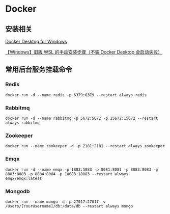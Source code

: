 # Docker 

## 安装相关
[Docker Desktop for Windows](https://hub.docker.com/editions/community/docker-ce-desktop-windows)

[【Windows】旧版 WSL 的手动安装步骤（不装 Docker Desktop 会启动失败）](https://docs.microsoft.com/zh-cn/windows/wsl/install-manual#step-4---download-the-linux-kernel-update-package)

## 常用后台服务挂载命令

### Redis

``` shell
docker run -d --name redis -p 6379:6379 --restart always redis
```

### Rabbitmq

``` shell
docker run -d --name rabbitmq -p 5672:5672 -p 15672:15672 --restart always rabbitmq
```

### Zookeeper

``` shell
docker run --name zookeeper -d -p 2181:2181 --restart always zookeeper
```

### Emqx

``` shell
docker run -d --name emqx -p 1883:1883 -p 8081:8081 -p 8083:8083 -p 8883:8883 -p 8084:8084 -p 18083:18083 --restart always emqx/emqx:latest
```
### Mongodb

``` shell
docker run --name mongo -d -p 27017:27017 -v /Users/[YourUsername]/db:/data/db --restart always mongo
```

